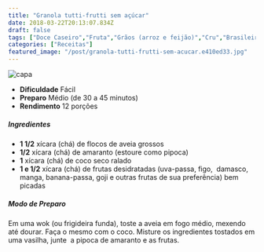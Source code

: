 ```yaml
---
title: "Granola tutti-frutti sem açúcar"
date: 2018-03-22T20:13:07.834Z
draft: false
tags: ["Doce Caseiro","Fruta","Grãos (arroz e feijão)","Cru","Brasileira","Leve e Saudável","Alimentação","Alimentação saudável","receita simples e saudável"]
categories: ["Receitas"]
featured_image: "/post/granola-tutti-frutti-sem-acucar.e410ed33.jpg"
---
```


![capa](/post/granola-tutti-frutti-sem-acucar.e410ed33.jpg)

*   **Dificuldade** Fácil
*   **Preparo** Médio (de 30 a 45 minutos)
*   **Rendimento** 12 porções

##### Ingredientes

*   **1 1/2** xícara (chá) de flocos de aveia grossos
*   **1/2** xícara (chá) de amaranto (estoure como pipoca)
*   **1** xícara (chá) de coco seco ralado
*   **1 e 1/2** xícara (chá) de frutas desidratadas (uva-passa, figo,  damasco, manga, banana-passa, goji e outras frutas de sua preferência) bem picadas

##### Modo de Preparo

Em uma wok (ou frigideira funda), toste a aveia em fogo médio, mexendo até dourar. Faça o mesmo com o coco. Misture os ingredientes tostados em uma vasilha, junte  a pipoca de amaranto e as frutas.
